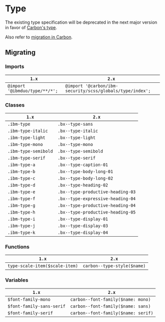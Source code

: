 # Type

The existing type specification will be deprecated in the next major version in favor of [Carbon's type](https://github.com/carbon-design-system/carbon/tree/master/packages/type#usage).

Also refer to [migration in Carbon](https://github.com/carbon-design-system/carbon/blob/master/docs/migration/10.x-type.md).

## Migrating

### Imports

| `1.x`                          | `2.x`                                                     |
| ------------------------------ | --------------------------------------------------------- |
| `@import '@ibmduo/type/**/*';` | `@import '@carbon/ibm-security/scss/globals/type/index';` |

### Classes

| `1.x`                | `2.x`                             |
| -------------------- | --------------------------------- |
| `.ibm-type`          | `.bx--type-sans`                  |
| `.ibm-type-italic`   | `.bx--type-italic`                |
| `.ibm-type-light`    | `.bx--type-light`                 |
| `.ibm-type-mono`     | `.bx--type-mono`                  |
| `.ibm-type-semibold` | `.bx--type-semibold`              |
| `.ibm-type-serif`    | `.bx--type-serif`                 |
| `.ibm-type-a`        | `.bx--type-caption-01`            |
| `.ibm-type-b`        | `.bx--type-body-long-01`          |
| `.ibm-type-c`        | `.bx--type-body-long-02`          |
| `.ibm-type-d`        | `.bx--type-heading-02`            |
| `.ibm-type-e`        | `.bx--type-productive-heading-03` |
| `.ibm-type-f`        | `.bx--type-expressive-heading-04` |
| `.ibm-type-g`        | `.bx--type-productive-heading-04` |
| `.ibm-type-h`        | `.bx--type-productive-heading-05` |
| `.ibm-type-i`        | `.bx--type-display-01`            |
| `.ibm-type-j`        | `.bx--type-display-03`            |
| `.ibm-type-k`        | `.bx--type-display-04`            |

### Functions

| `1.x`                          | `2.x`                       |
| ------------------------------ | --------------------------- |
| `type-scale-item($scale-item)` | `carbon--type-style($name)` |

### Variables

| `1.x`                     | `2.x`                               |
| ------------------------- | ----------------------------------- |
| `$font-family-mono`       | `carbon--font-family($name: mono)`  |
| `$font-family-sans-serif` | `carbon--font-family($name: sans)`  |
| `$font-family-serif`      | `carbon--font-family($name: serif)` |
